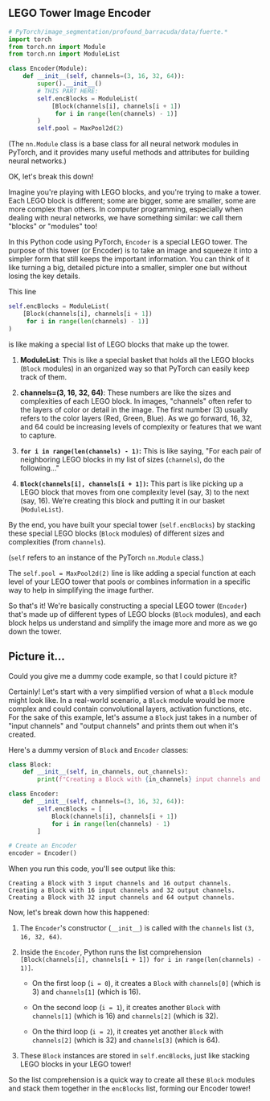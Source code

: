 ## LEGO Tower Image Encoder

```py
# PyTorch/image_segmentation/profound_barracuda/data/fuerte.*
import torch
from torch.nn import Module
from torch.nn import ModuleList

class Encoder(Module):
    def __init__(self, channels=(3, 16, 32, 64)):
        super().__init__()
        # THIS PART HERE:
        self.encBlocks = ModuleList(
            [Block(channels[i], channels[i + 1])
             for i in range(len(channels) - 1)]
        )
        self.pool = MaxPool2d(2)
```

(The `nn.Module` class is a base class for all neural network modules in PyTorch, and it provides many useful methods and attributes for building neural networks.)

OK, let's break this down!

Imagine you're playing with LEGO blocks, and you're trying to make a tower. Each LEGO block is different; some are bigger, some are smaller, some are more complex than others. In computer programming, especially when dealing with neural networks, we have something similar: we call them "blocks" or "modules" too!

In this Python code using PyTorch, `Encoder` is a special LEGO tower. The purpose of this tower (or Encoder) is to take an image and squeeze it into a simpler form that still keeps the important information. You can think of it like turning a big, detailed picture into a smaller, simpler one but without losing the key details.

This line

```python
self.encBlocks = ModuleList(
    [Block(channels[i], channels[i + 1])
     for i in range(len(channels) - 1)]
)
```

is like making a special list of LEGO blocks that make up the tower.

1. **ModuleList**: This is like a special basket that holds all the LEGO blocks (`Block` modules) in an organized way so that PyTorch can easily keep track of them.

2. **channels=(3, 16, 32, 64)**: These numbers are like the sizes and complexities of each LEGO block. In images, "channels" often refer to the layers of color or detail in the image. The first number (3) usually refers to the color layers (Red, Green, Blue). As we go forward, 16, 32, and 64 could be increasing levels of complexity or features that we want to capture.

3. **`for i in range(len(channels) - 1)`:** This is like saying, "For each pair of neighboring LEGO blocks in my list of sizes (`channels`), do the following..."

4. **`Block(channels[i], channels[i + 1])`:** This part is like picking up a LEGO block that moves from one complexity level (say, 3) to the next (say, 16). We're creating this block and putting it in our basket (`ModuleList`).

By the end, you have built your special tower (`self.encBlocks`) by stacking these special LEGO blocks (`Block` modules) of different sizes and complexities (from `channels`).

(`self` refers to an instance of the PyTorch `nn.Module` class.)

The `self.pool = MaxPool2d(2)` line is like adding a special function at each level of your LEGO tower that pools or combines information in a specific way to help in simplifying the image further.

So that's it! We're basically constructing a special LEGO tower (`Encoder`) that's made up of different types of LEGO blocks (`Block` modules), and each block helps us understand and simplify the image more and more as we go down the tower.

## Picture it...

Could you give me a dummy code example, so that I could picture it?

Certainly! Let's start with a very simplified version of what a `Block` module might look like. In a real-world scenario, a `Block` module would be more complex and could contain convolutional layers, activation functions, etc. For the sake of this example, let's assume a `Block` just takes in a number of "input channels" and "output channels" and prints them out when it's created.

Here's a dummy version of `Block` and `Encoder` classes:

```python
class Block:
    def __init__(self, in_channels, out_channels):
        print(f"Creating a Block with {in_channels} input channels and {out_channels} output channels.")

class Encoder:
    def __init__(self, channels=(3, 16, 32, 64)):
        self.encBlocks = [
            Block(channels[i], channels[i + 1])
            for i in range(len(channels) - 1)
        ]

# Create an Encoder
encoder = Encoder()
```

When you run this code, you'll see output like this:

```
Creating a Block with 3 input channels and 16 output channels.
Creating a Block with 16 input channels and 32 output channels.
Creating a Block with 32 input channels and 64 output channels.
```

Now, let's break down how this happened:

1. The `Encoder`'s constructor (`__init__`) is called with the `channels` list `(3, 16, 32, 64)`.

2. Inside the `Encoder`, Python runs the list comprehension `[Block(channels[i], channels[i + 1]) for i in range(len(channels) - 1)]`.

    - On the first loop (`i = 0`), it creates a `Block` with `channels[0]` (which is 3) and `channels[1]` (which is 16).
  
    - On the second loop (`i = 1`), it creates another `Block` with `channels[1]` (which is 16) and `channels[2]` (which is 32).
  
    - On the third loop (`i = 2`), it creates yet another `Block` with `channels[2]` (which is 32) and `channels[3]` (which is 64).

3. These `Block` instances are stored in `self.encBlocks`, just like stacking LEGO blocks in your LEGO tower!

So the list comprehension is a quick way to create all these `Block` modules and stack them together in the `encBlocks` list, forming our Encoder tower!

<br>
